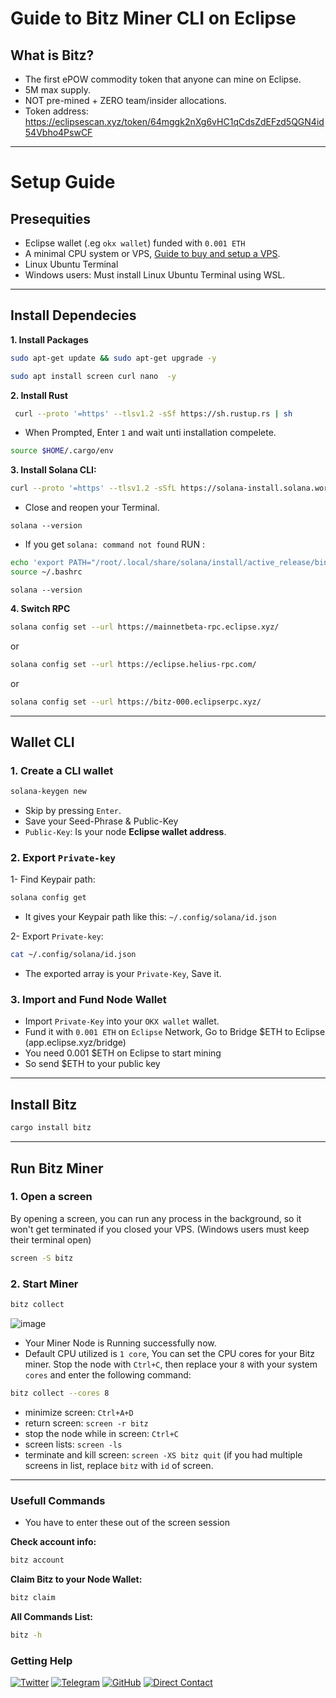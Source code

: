 # Guide to Bitz Miner CLI on Eclipse

## What is Bitz?
- The first ePOW commodity token that anyone can mine on Eclipse.
- 5M max supply.
- NOT pre-mined + ZERO team/insider allocations.
- Token address: https://eclipsescan.xyz/token/64mggk2nXg6vHC1qCdsZdEFzd5QGN4id54Vbho4PswCF

---

# Setup Guide
## Presequities
- Eclipse wallet (.eg `okx wallet`) funded with `0.001 ETH`
- A minimal CPU system or VPS, [Guide to buy and setup a VPS](https://x.com/cminerbox/status/1924469919103480251?s=46&t=NgAwg5Rl2WrF88epuFrfSQ).
- Linux Ubuntu Terminal
- Windows users: Must install Linux Ubuntu Terminal using WSL. 

---

## Install Dependecies
**1. Install Packages**
```bash
sudo apt-get update && sudo apt-get upgrade -y

sudo apt install screen curl nano  -y
```
**2. Install Rust**
```bash
 curl --proto '=https' --tlsv1.2 -sSf https://sh.rustup.rs | sh
```
* When Prompted, Enter `1` and wait unti installation compelete.
```bash
source $HOME/.cargo/env
```
**3. Install Solana CLI:**
```bash
curl --proto '=https' --tlsv1.2 -sSfL https://solana-install.solana.workers.dev | bash
```
* Close and reopen your Terminal.
```
solana --version
```
* If you get `solana: command not found` RUN :
```bash
echo 'export PATH="/root/.local/share/solana/install/active_release/bin:$PATH"' >> ~/.bashrc
source ~/.bashrc
```
```
solana --version
```

**4. Switch RPC**
```bash
solana config set --url https://mainnetbeta-rpc.eclipse.xyz/
```
   or
```bash
solana config set --url https://eclipse.helius-rpc.com/
```
   or
```bash
solana config set --url https://bitz-000.eclipserpc.xyz/
```
---

## Wallet CLI
### 1. Create a CLI wallet
```bash
solana-keygen new
```
* Skip by pressing `Enter`.
* Save your Seed-Phrase & Public-Key
* `Public-Key`: Is your node **Eclipse wallet address**.

### 2. Export `Private-key`

1- Find Keypair path:
```bash
solana config get
```
* It gives your Keypair path like this: `~/.config/solana/id.json`

2- Export `Private-key`:
```bash
cat ~/.config/solana/id.json
```
* The exported array is your `Private-Key`, Save it.

### 3. Import and Fund Node Wallet
* Import `Private-Key` into your `OKX wallet` wallet.
* Fund it with `0.001 ETH` on `Eclipse` Network,  Go to Bridge $ETH to Eclipse (app.eclipse.xyz/bridge)
* You need 0.001 $ETH on Eclipse to start mining
* So send $ETH to your public key

---

## Install Bitz
```bash
cargo install bitz
```

---

## Run Bitz Miner
### 1. Open a screen
By opening a screen, you can run any process in the background, so it won't get terminated if you closed your VPS. (Windows users must keep their terminal open)
```bash
screen -S bitz
```

### 2. Start Miner
```bash
bitz collect
```

![image](https://github.com/user-attachments/assets/7c526a4b-07da-4ad5-889f-17674761b5e7)

* Your Miner Node is Running successfully now.
* Default CPU utilized is `1 core`, You can set the CPU cores for your Bitz miner. Stop the node with `Ctrl+C`, then replace your `8` with your system `cores` and enter the following command:
```bash
bitz collect --cores 8
```
* minimize screen: `Ctrl+A+D`
* return screen: `screen -r bitz`
* stop the node while in screen: `Ctrl+C`
* screen lists: `screen -ls`
* terminate and kill screen: `screen -XS bitz quit` (if you had multiple screens in list, replace `bitz` with `id` of screen.

---

### Usefull Commands
* You have to enter these out of the screen session

**Check account info:**
```bash
bitz account
```

**Claim Bitz to your Node Wallet:**
```bash
bitz claim
```

**All Commands List:**
```bash
bitz -h
```
### Getting Help
[![Twitter](https://img.shields.io/badge/Twitter-%231DA1F2.svg?style=for-the-badge&logo=Twitter&logoColor=white)](https://x.com/cminerbox)
[![Telegram](https://img.shields.io/badge/Telegram-2CA5E0?style=for-the-badge&logo=telegram&logoColor=white)](https://t.me/cminerboxs)
[![GitHub](https://img.shields.io/badge/github-%23121011.svg?style=for-the-badge&logo=github&logoColor=white)](https://github.com/cminerboxs)
[![Direct Contact](https://img.shields.io/badge/Telegram-Direct%20Contact-green?style=for-the-badge&logo=telegram)](https://t.me/cminerbox)

